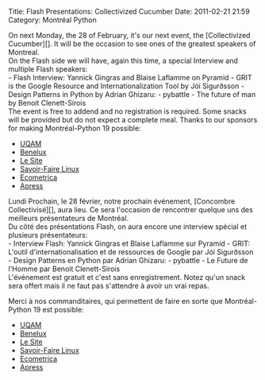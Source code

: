 Title: Flash Presentations: Collectivized Cucumber
Date: 2011-02-21 21:59
Category: Montréal Python

<!--:en-->

<div>
On next Monday, the 28 of February, it's our next event, the
[Collectivized Cucumber][]. It will be the occasion to see ones of the
greatest speakers of Montreal.

</div>
<div>
</div>
<div>
On the Flash side we will have, again this time, a special Interview and
multiple Flash speakers:

</div>
-   Flash Interview: Yannick Gingras and Blaise Laflamme on Pyramid
-   GRIT is the Google Resource and Internationalization Tool by Jói
    Sigurðsson
-   Design Patterns in Python by Adrian Ghizaru:
-   pybattle - The future of man by Benoit Clenett-Sirois

<div>
The event is free to addend and no registration is required. Some snacks
will be provided but do not expect a complete meal. Thanks to our
sponsors for making Montréal-Python 19 possible:

-   [UQAM][]
-   [Benelux][]
-   [Le Site][]
-   [Savoir-Faire Linux][]
-   [Ecometrica][]
-   [Apress][]

</div>
<!--:--><!--:fr-->

<div>
<div>
Lundi Prochain, le 28 février, notre prochain événement, [Concombre
Collectivisé][], aura lieu. Ce sera l'occasion de rencontrer quelque uns
des meilleurs présentateurs de Montréal.

</div>
<div>
</div>
<div>
Du côté des présentations Flash, on aura encore une interview spécial et
plusieurs présentateurs:

</div>
-   Interview Flash: Yannick Gingras et Blaise Laflamme sur Pyramid
-   GRIT: L'outil d'internationalisation et de ressources de Google par
    Jói Sigurðsson
-   Design Patterns en Python par Adrian Ghizaru:
-   pybattle - Le Future de l'Homme par Benoit Clenett-Sirois

<div>
L'événement est gratuit et c'est sans enregistrement. Notez qu'un snack
sera offert mais il ne faut pas s'attendre à avoir un vrai repas.

Merci à nos commanditaires, qui permettent de faire en sorte que
Montréal-Python 19 est possible:

-   [UQAM][]
-   [Benelux][]
-   [Le Site][]
-   [Savoir-Faire Linux][]
-   [Ecometrica][]
-   [Apress][]

</div>
</div>

<!--:-->

</p>

  [Collectivized Cucumber]: http://montrealpython.org/2011/02/mp19/
  [UQAM]: http://uqam.ca/
  [Benelux]: http://www.brasseriebenelux.com/
  [Le Site]: http://lesite.ca/
  [Savoir-Faire Linux]: http://www.savoirfairelinux.com/
  [Ecometrica]: http://ecometrica.ca/
  [Apress]: http://apress.com/
  [Concombre Collectivisé]: http://montrealpython.org/fr/2011/02/mp19/
